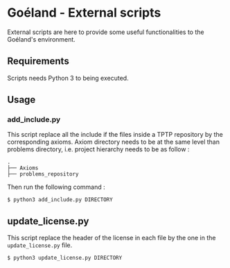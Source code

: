# Goéland - External scripts

External scripts are here to provide some useful functionalities to the Goéland's environment. 

## Requirements

Scripts needs Python 3 to being executed.

## Usage

### add_include.py

This script replace all the include if the files inside a TPTP repository by the corresponding axioms. Axiom directory needs to be at the same level than problems directory, i.e. project hierarchy needs to be as follow : 

```
.
├── Axioms
├── problems_repository
```
Then run the following command :

```console
$ python3 add_include.py DIRECTORY
```

## update_license.py

This script replace the header of the license in each file by the one in the `update_license.py` file.

```console
$ python3 update_license.py DIRECTORY
```
